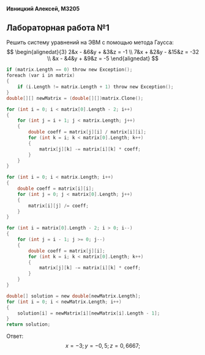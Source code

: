 #### Ивницкий Алексей, M3205
## Лабораторная работа №1

Решить систему уравнений на ЭВМ с помощью метода Гаусса:
$$ \begin{alignedat}{3}
    2&x - &6&y + &3&z = -1 \\
    7&x + &2&y - &15&z = -32 \\
    &x - &4&y + &9&z = -5
\end{alignedat} $$
```C
if (matrix.Length == 0) throw new Exception();
foreach (var i in matrix)
{
    if (i.Length != matrix.Length + 1) throw new Exception();
}
double[][] newMatrix = (double[][])matrix.Clone();
```
```C
for (int i = 0; i < matrix[0].Length - 2; i++)
{
    for (int j = i + 1; j < matrix.Length; j++)
    {
        double coeff = matrix[j][i] / matrix[i][i];
        for (int k = i; k < matrix[0].Length; k++)
        {
            matrix[j][k] -= matrix[i][k] * coeff;
        }
    }
}

for (int i = 0; i < matrix.Length; i++)
{
    double coeff = matrix[i][i];
    for (int j = 0; j < matrix[0].Length; j++)
    {
        matrix[i][j] /= coeff;
    }
}
```
```C
for (int i = matrix[0].Length - 2; i > 0; i--)
{
    for (int j = i - 1; j >= 0; j--)
    {
        double coeff = matrix[j][i];
        for (int k = i; k < matrix[0].Length; k++)
        {
            matrix[j][k] -= matrix[i][k] * coeff;
        }
    }
}

double[] solution = new double[newMatrix.Length];
for (int i = 0; i < newMatrix.Length; i++)
{
    solution[i] = newMatrix[i][newMatrix[i].Length - 1];
}
return solution;
```
Ответ:
$$
x = -3;
y = -0,5;
z = 0,6667;
$$
